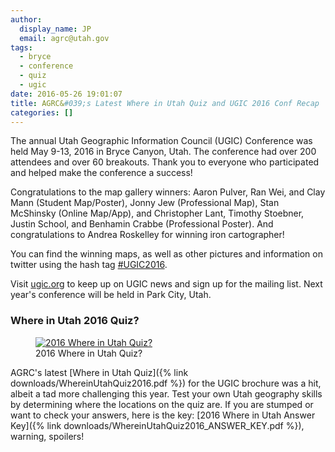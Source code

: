 ```yaml
---
author:
  display_name: JP
  email: agrc@utah.gov
tags:
  - bryce
  - conference
  - quiz
  - ugic
date: 2016-05-26 19:01:07
title: AGRC&#039;s Latest Where in Utah Quiz and UGIC 2016 Conf Recap
categories: []
---
```


The annual Utah Geographic Information Council (UGIC) Conference was held May 9-13, 2016 in Bryce Canyon, Utah. The conference had over 200 attendees and over 60 breakouts. Thank you to everyone who participated and helped make the conference a success!

Congratulations to the map gallery winners: Aaron Pulver, Ran Wei, and Clay Mann (Student Map/Poster), Jonny Jew (Professional Map), Stan McShinsky (Online Map/App), and Christopher Lant, Timothy Stoebner, Justin School, and Benhamin Crabbe (Professional Poster). And congratulations to Andrea Roskelley for winning iron cartographer!

You can find the winning maps, as well as other pictures and information on twitter using the hash tag [#UGIC2016](https://twitter.com/hashtag/UGIC2016?src=hash).

Visit [ugic.org](http://ugic.org) to keep up on UGIC news and sign up for the mailing list. Next year's conference will be held in Park City, Utah.

### Where in Utah 2016 Quiz?

<figure class="caption caption--right">
<a href="{% link downloads/WhereinUtahQuiz2016.pdf %}">
<img class="caption__image" src="{% link images/WhereinUtahQuiz2016.jpg %}" alt="2016 Where in Utah Quiz?" /></a>
<figcaption class="caption__text">2016 Where in Utah Quiz?</figcaption>
</figure>
AGRC's latest [Where in Utah Quiz]({% link downloads/WhereinUtahQuiz2016.pdf %}) for the UGIC brochure was a hit, albeit a tad more challenging this year. Test your own Utah geography skills by determining where the locations on the quiz are. If you are stumped or want to check your answers, here is the key: [2016 Where in Utah Answer Key]({% link downloads/WhereinUtahQuiz2016_ANSWER_KEY.pdf %}), warning, spoilers!
